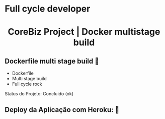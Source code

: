 # Full cycle developer
<h1 align="center"> CoreBiz Project | Docker multistage build </h1>






## Dockerfile multi stage build :checkered_flag:

<ul>
    <li>Dockerfile</li>
   <li>Multi stage build</li>
   <li>Full cycle rock</li>
</ul>

Status do Projeto: Concluido (ok)

## Deploy da Aplicação com Heroku: :dash:

